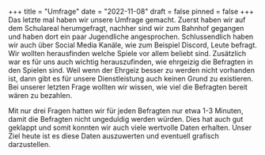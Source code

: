 +++
title = "Umfrage"
date = "2022-11-08"
draft = false
pinned = false
+++
D﻿as letzte mal haben wir unsere Umfrage gemacht. Zuerst haben wir auf dem Schulareal herumgefragt, nachher sind wir zum Bahnhof gegangen und haben dort ein paar Jugendliche angesprochen. Schlussendlich haben wir auch über Social Media Kanäle, wie zum Beispiel Discord, Leute befragt. Wir wollten herausfinden welche Spiele vor allem beliebt sind. Zusätzlich war es für uns auch wichtig herauszufinden, wie ehrgeizig die Befragten in den Spielen sind. Weil wenn der Ehrgeiz besser zu werden nicht vorhanden ist, dann gibt es für unsere Dienstleistung auch keinen Grund zu existieren. Bei unserer letzten Frage wollten wir wissen, wie viel die Befragten bereit wären zu bezahlen.

M﻿it nur drei Fragen hatten wir für jeden Befragten nur etwa 1-3 Minuten, damit die Befragten nicht ungeduldig werden würden. Dies hat auch gut geklappt und somit konnten wir auch viele wertvolle Daten erhalten. Unser Ziel heute ist es diese Daten auszuwerten und eventuell grafisch darzustellen.